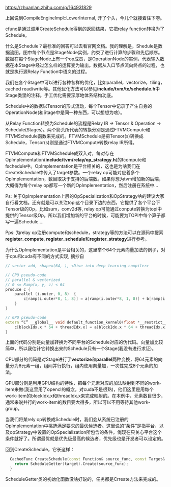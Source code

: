 https://zhuanlan.zhihu.com/p/164931829



上回说到CompileEngineImpl::LowerInternal, 开了个头，今儿个就接着往下唠。

cfunc是通过调用CreateSchedule得到的返回结果，它把relay function转换为了Schedule。

什么是Schedule？最标准的回答可以去看官网文档。我的理解是，Shedule是数据流图，图中每个节点是StageNode实例，约束了进行计算的步骤和先后顺序。数据在每个StageNode上有一个op成员，是OperationNode的实例，代表输入数据在本Stage中经过怎么样的运算变为输出。数据从入口节点流向终点的过程，也就是执行源Relay Function中语义的过程。

我们在各个Stage中可以进行各种各样的优化，比如parallel，vectorize，tiling，cached read/write等。其他优化方法可以参见**include/tvm/te/schedule.h**中Stage类里的注释。手工优化需要深厚地体系结构功底。

Schedule中的数据以Tensor的形式流动，每个Tensor中记录了产生自身的OperationNode(和Stage中是同一种东西，可以想想为啥）。

从Relay Function转换为Schedule的流程是Relay IR -> Tensor & Operation -> Schedule(Stages)。两个箭头所代表的转换分别是通过FTVMCompute和FTVMSchedule函数来完成的。FTVMSchedule是把Tensor(s)转换成Schedule，Tensor(s)则是通过FTVMCompute转换relay IR所得。

FTVMCompute和FTVMSchedule成双入对，每对存在OpImplementation(**include/tvm/relay/op_strategy.h**)的fcompute和fschedule中。OpImplementation是平台相关的，这也是为啥我们在CreateSchedule中传入了target参数。一个relay op可能对应着多个OpImplementation，数目取决于支持的后端数。如果你想为tvm增加新的后端，大概得为每个relay op都写一个新的OpImplementation，然后注册在系统中...

Ps: 关于OpImplementation上层的OpSpecialization和OpStrategy啥的建议大家自行看文档。还有就是可以关注topi这个目录下边的东西，它提供了各个平台下Tensor级的Op，比如sum，conv2d等, relay op可能通过conpute转换为topi中提供的Tensor级Op。所以我们增加新的平台的时候，可能要为TOPI中每个算子都写一遍Schedule....

Pps: 为relay op注册compute和schedule，strategy等的方法可以在源码中搜索**register_compute**, **register_schedule**和**register_strategy**进行参考。

为什么OpImplementation是平台相关的，这里举个64个元素向量加法的例子，对于cpu和cuda有不同的方式实现, 摘抄自<dive into deep learning compiler>

```cpp
// vector-add, shape=(64, ), <Dive into deep learning compiler>

// CPU pseudo-code
// parallel & vectorized
// 0 <= Ramp(x, y, z) < 64
produce c { 
    parallel (i.outer, 0, 8)  { 
        c[ramp(i.outer*8, 1, 8)] = a[ramp(i.outer*8, 1, 8)] + b[ramp(i.outer*8, 1, 8)]) 
    } 
} 

// GPU pseudo-code
extern “C” __global__ void default_function_kernel0(float *__restrict__ c, float *__restrict__ a, float *__restrict__ b)  {
    c[blockIdx.x * 64 + threadIdx.x] = a[blockIdx.x * 64 + threadIdx.x]  + b[blockIdx.x * 64 + threadIdx.x] 
}
```

上面的代码分别是向量加转换为不同平台的Schedule对应的伪代码。向量加比较简单，所以我估计它转换出来的Schedule只有一个Stage(我没有进行求证)。

CPU部分的代码是对Stage进行了**vectorize**和**parallel**两种变换，将64元素的向量分为8元素一组，组间并行执行，组内使用向量加，一次性完成8个元素的加法。

GPU部分则是利用GPU结构的特性，把每个元素对应的加法映射到不同的work-item来做(我这里用了opencl的概念，对cuda不是很熟)，他们这里是用每个work-item的blockIdx.x和threadIdx.x来完成映射的。在本例中，元素数目很少，通常来说并行的work-item的数目要大得多，所以可以不用等待其他work-group。

当我们将某rely op转换成Schedule时，我们会从系统已注册的OpImplementation中挑选满足要求的最优候选者。这里说的“条件”是指平台，以及opStrategy中设置的OpSpecialization所包含的条件。俺现在只关心平台这个条件就好了。所谓最优就是优先级最高的候选者，优先级也是开发者可以设定的。

回到CreateSchedule，它长这样：

```c++
  CachedFunc CreateSchedule(const Function& source_func, const Target& target) {
    return ScheduleGetter(target).Create(source_func);
  }
```

ScheduleGetter类的初始化函数没啥好说的，任务都是Crreate方法来完成的。
